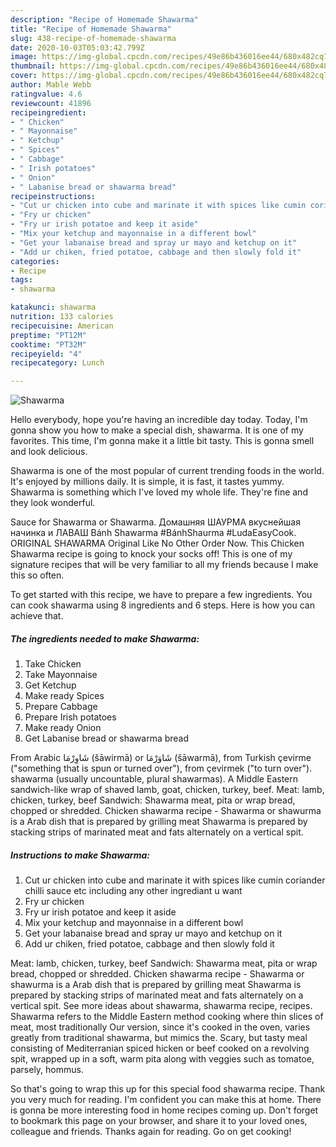 ```yaml
---
description: "Recipe of Homemade Shawarma"
title: "Recipe of Homemade Shawarma"
slug: 438-recipe-of-homemade-shawarma
date: 2020-10-03T05:03:42.799Z
image: https://img-global.cpcdn.com/recipes/49e86b436016ee44/680x482cq70/shawarma-recipe-main-photo.jpg
thumbnail: https://img-global.cpcdn.com/recipes/49e86b436016ee44/680x482cq70/shawarma-recipe-main-photo.jpg
cover: https://img-global.cpcdn.com/recipes/49e86b436016ee44/680x482cq70/shawarma-recipe-main-photo.jpg
author: Mable Webb
ratingvalue: 4.6
reviewcount: 41896
recipeingredient:
- " Chicken"
- " Mayonnaise"
- " Ketchup"
- " Spices"
- " Cabbage"
- " Irish potatoes"
- " Onion"
- " Labanise bread or shawarma bread"
recipeinstructions:
- "Cut ur chicken into cube and marinate it with spices like cumin coriander chilli sauce etc including any other ingrediant u want"
- "Fry ur chicken"
- "Fry ur irish potatoe and keep it aside"
- "Mix your ketchup and mayonnaise in a different bowl"
- "Get your labanaise bread and spray ur mayo and ketchup on it"
- "Add ur chiken, fried potatoe, cabbage and then slowly fold it"
categories:
- Recipe
tags:
- shawarma

katakunci: shawarma 
nutrition: 133 calories
recipecuisine: American
preptime: "PT12M"
cooktime: "PT32M"
recipeyield: "4"
recipecategory: Lunch

---
```



![Shawarma](https://img-global.cpcdn.com/recipes/49e86b436016ee44/680x482cq70/shawarma-recipe-main-photo.jpg)

Hello everybody, hope you're having an incredible day today. Today, I'm gonna show you how to make a special dish, shawarma. It is one of my favorites. This time, I'm gonna make it a little bit tasty. This is gonna smell and look delicious.

Shawarma is one of the most popular of current trending foods in the world. It's enjoyed by millions daily. It is simple, it is fast, it tastes yummy. Shawarma is something which I've loved my whole life. They're fine and they look wonderful.

Sauce for Shawarma or Shawarma. Домашняя ШАУРМА вкуснейшая начинка и ЛАВАШ Bánh Shawarma #BánhShaurma #LudaEasyCook. ORIGINAL SHAWARMA Original Like No Other Order Now. This Chicken Shawarma recipe is going to knock your socks off! This is one of my signature recipes that will be very familiar to all my friends because I make this so often.


To get started with this recipe, we have to prepare a few ingredients. You can cook shawarma using 8 ingredients and 6 steps. Here is how you can achieve that.

<!--inarticleads1-->

##### The ingredients needed to make Shawarma:

1. Take  Chicken
1. Take  Mayonnaise
1. Get  Ketchup
1. Make ready  Spices
1. Prepare  Cabbage
1. Prepare  Irish potatoes
1. Make ready  Onion
1. Get  Labanise bread or shawarma bread


From Arabic شَاوِرْمَا‎ (šāwirmā) or شَاوَرْمَا‎ (šāwarmā), from Turkish çevirme (&#34;something that is spun or turned over&#34;), from çevirmek (&#34;to turn over&#34;). shawarma (usually uncountable, plural shawarmas). A Middle Eastern sandwich-like wrap of shaved lamb, goat, chicken, turkey, beef. Meat: lamb, chicken, turkey, beef Sandwich: Shawarma meat, pita or wrap bread, chopped or shredded. Chicken shawarma recipe - Shawarma or shawurma is a Arab dish that is prepared by grilling meat Shawarma is prepared by stacking strips of marinated meat and fats alternately on a vertical spit. 

<!--inarticleads2-->

##### Instructions to make Shawarma:

1. Cut ur chicken into cube and marinate it with spices like cumin coriander chilli sauce etc including any other ingrediant u want
1. Fry ur chicken
1. Fry ur irish potatoe and keep it aside
1. Mix your ketchup and mayonnaise in a different bowl
1. Get your labanaise bread and spray ur mayo and ketchup on it
1. Add ur chiken, fried potatoe, cabbage and then slowly fold it


Meat: lamb, chicken, turkey, beef Sandwich: Shawarma meat, pita or wrap bread, chopped or shredded. Chicken shawarma recipe - Shawarma or shawurma is a Arab dish that is prepared by grilling meat Shawarma is prepared by stacking strips of marinated meat and fats alternately on a vertical spit. See more ideas about shawarma, shawarma recipe, recipes. Shawarma refers to the Middle Eastern method cooking where thin slices of meat, most traditionally Our version, since it&#39;s cooked in the oven, varies greatly from traditional shawarma, but mimics the. Scary, but tasty meal consisting of Mediterranian spiced hicken or beef cooked on a revolving spit, wrapped up in a soft, warm pita along with veggies such as tomatoe, parsely, hommus. 

So that's going to wrap this up for this special food shawarma recipe. Thank you very much for reading. I'm confident you can make this at home. There is gonna be more interesting food in home recipes coming up. Don't forget to bookmark this page on your browser, and share it to your loved ones, colleague and friends. Thanks again for reading. Go on get cooking!
